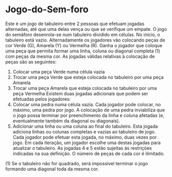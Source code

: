# Jogo-do-Sem-foro
Este é um jogo de tabuleiro entre 2 pessoas que efetuam jogadas alternadas, até que uma delas vença ou que se verifique um empate.
O jogo do semáforo desenrola-se num tabuleiro dividido em células. No início, o tabuleiro
está vazio. Alternadamente os jogadores vão colocando peças de cor Verde (G), Amarela
(Y) ou Vermelha (R). Ganha o jogador que coloque uma peça que permita formar uma linha,
coluna ou diagonal completa (1) com peças da mesma cor. As jogadas válidas relativas à
colocação de peças são as seguintes:
1. Colocar uma peça Verde numa célula vazia
2. Trocar uma peça Verde que esteja colocada no tabuleiro por uma peça Amarela
3. Trocar uma peça Amarela que esteja colocada no tabuleiro por uma peça Vermelha
Existem duas jogadas adicionais que podem ser efetuadas pelos jogadores:
4. Colocar uma pedra numa célula vazia. Cada jogador pode colocar, no máximo, uma
pedra por jogo. A colocação de uma pedra inviabiliza que o jogo possa terminar por
preenchimento da linha e coluna afetadas (e, eventualmente também da diagonal ou
diagonais).
5. Adicionar uma linha ou uma coluna ao final do tabuleiro. Esta jogada adiciona linhas
ou colunas completas e vazias ao tabuleiro de jogo. Cada jogador pode efetuar esta
jogada, no máximo, duas vezes por jogo.
Em cada iteração, um jogador escolhe uma destas jogadas para atualizar o tabuleiro. As
jogadas 4 e 5 estão sujeitas às restrições indicadas na sua definição. O número de peças de
cada cor é ilimitado.

(1) Se o tabuleiro não for quadrado, será impossível terminar o jogo formando uma diagonal toda da mesma
cor.
